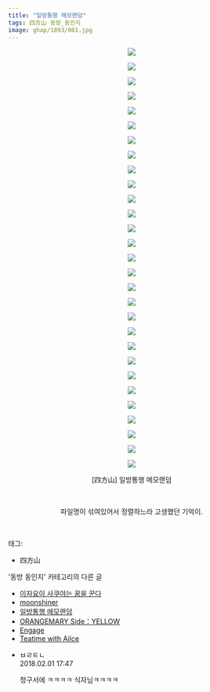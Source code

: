 ```yaml
---
title: "일방통행 메모랜덤"
tags: 四方山 동방_동인지
image: ghap/1893/001.jpg
---
```

<div class="article">
<p style="text-align: center; clear: none; float: none;"><img src="{{ site.nasurl }}/ghap/1893/001.jpg"/></p>
<p style="text-align: center; clear: none; float: none;"><img src="{{ site.nasurl }}/ghap/1893/002.jpg"/></p>
<p style="text-align: center; clear: none; float: none;"><img src="{{ site.nasurl }}/ghap/1893/003.jpg"/></p>
<p style="text-align: center; clear: none; float: none;"><img src="{{ site.nasurl }}/ghap/1893/004.jpg"/></p>
<p style="text-align: center; clear: none; float: none;"><img src="{{ site.nasurl }}/ghap/1893/005.jpg"/></p>
<p style="text-align: center; clear: none; float: none;"><img src="{{ site.nasurl }}/ghap/1893/006.jpg"/></p>
<p style="text-align: center; clear: none; float: none;"><img src="{{ site.nasurl }}/ghap/1893/007.jpg"/></p>
<p style="text-align: center; clear: none; float: none;"><img src="{{ site.nasurl }}/ghap/1893/008.jpg"/></p>
<p style="text-align: center; clear: none; float: none;"><img src="{{ site.nasurl }}/ghap/1893/009.jpg"/></p>
<p style="text-align: center; clear: none; float: none;"><img src="{{ site.nasurl }}/ghap/1893/010.jpg"/></p>
<p style="text-align: center; clear: none; float: none;"><img src="{{ site.nasurl }}/ghap/1893/011.jpg"/></p>
<p style="text-align: center; clear: none; float: none;"><img src="{{ site.nasurl }}/ghap/1893/012.jpg"/></p>
<p style="text-align: center; clear: none; float: none;"><img src="{{ site.nasurl }}/ghap/1893/013.jpg"/></p>
<p style="text-align: center; clear: none; float: none;"><img src="{{ site.nasurl }}/ghap/1893/014.jpg"/></p>
<p style="text-align: center; clear: none; float: none;"><img src="{{ site.nasurl }}/ghap/1893/015.jpg"/></p>
<p style="text-align: center; clear: none; float: none;"><img src="{{ site.nasurl }}/ghap/1893/016.jpg"/></p>
<p style="text-align: center; clear: none; float: none;"><img src="{{ site.nasurl }}/ghap/1893/017.jpg"/></p>
<p style="text-align: center; clear: none; float: none;"><img src="{{ site.nasurl }}/ghap/1893/018.jpg"/></p>
<p style="text-align: center; clear: none; float: none;"><img src="{{ site.nasurl }}/ghap/1893/019.jpg"/></p>
<p style="text-align: center; clear: none; float: none;"><img src="{{ site.nasurl }}/ghap/1893/020.jpg"/></p>
<p style="text-align: center; clear: none; float: none;"><img src="{{ site.nasurl }}/ghap/1893/021.jpg"/></p>
<p style="text-align: center; clear: none; float: none;"><img src="{{ site.nasurl }}/ghap/1893/022.jpg"/></p>
<p style="text-align: center; clear: none; float: none;"><img src="{{ site.nasurl }}/ghap/1893/023.jpg"/></p>
<p style="text-align: center; clear: none; float: none;"><img src="{{ site.nasurl }}/ghap/1893/024.jpg"/></p>
<p style="text-align: center; clear: none; float: none;"><img src="{{ site.nasurl }}/ghap/1893/025.jpg"/></p>
<p style="text-align: center; clear: none; float: none;"><img src="{{ site.nasurl }}/ghap/1893/026.jpg"/></p>
<p style="text-align: center; clear: none; float: none;"><img src="{{ site.nasurl }}/ghap/1893/027.jpg"/></p>
<p style="text-align: center; clear: none; float: none;"><img src="{{ site.nasurl }}/ghap/1893/028.jpg"/></p>
<p style="text-align: center; clear: none; float: none;"><img src="{{ site.nasurl }}/ghap/1893/029.jpg"/></p>
<p style="text-align: center; clear: none; float: none;">[四方山] 일방통행 메모랜덤</p>
<p style="text-align: center; clear: none; float: none;"><br/></p>
<p style="text-align: center; clear: none; float: none;">파일명이 섞여있어서 정렬하느라 고생했던 기억이.</p>
<p><br/></p>
</div><div class="tagTrail">
<p>태그: </p>
<ul>
<li>四方山</li>
</ul>
</div><div class="another">
<p>'동방 동인지' 카테고리의 다른 글</p>
<ul>
<li><a href="/2016-08-28-ghap_1895">이자요이 사쿠야는 꿈을 꾼다</a></li>
<li><a href="/2016-08-28-ghap_1894">moonshiner</a></li>
<li><a href="/2016-08-28-ghap_1893">일방통행 메모랜덤</a></li>
<li><a href="/2016-08-28-ghap_1892">ORANGEMARY Side：YELLOW</a></li>
<li><a href="/2016-08-28-ghap_1891">Engage</a></li>
<li><a href="/2016-08-28-ghap_1890">Teatime with Ailce</a></li>
</ul>
</div><div class="cb_module cb_fluid">
<div class="cb_wrt cb_profile">
<div class="comment">
<ul>
<li class="cb_thumb_off" id="comment15189328">
<div class="cb_comment_area">
<div class="cb_info_area">
<div class="cb_section">
<span class="cb_nick_name">ㅂㄹㅌㄴ</span>
</div>
<div class="cb_section">
<span class="cb_date">2018.02.01 17:47 </span>
</div>
</div>
<div class="cb_dsc_comment">
<p class="cb_dsc">
											청구서에 ㅋㅋㅋㅋ 식자님ㅋㅋㅋㅋ
										</p>
</div>
</div></li>
</ul>
</div>
</div><!-- commentList close -->
</div>
<br/>
<p id="refer"></p>
<br/>
